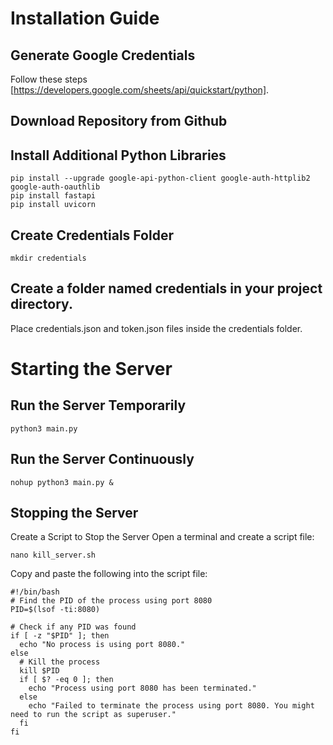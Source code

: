 # Installation Guide

## Generate Google Credentials

Follow these steps [https://developers.google.com/sheets/api/quickstart/python].

## Download Repository from Github

## Install Additional Python Libraries

```
pip install --upgrade google-api-python-client google-auth-httplib2 google-auth-oauthlib
pip install fastapi
pip install uvicorn
```

## Create Credentials Folder
```mkdir credentials```
## Create a folder named credentials in your project directory.
Place credentials.json and token.json files inside the credentials folder.


# Starting the Server
## Run the Server Temporarily
```python3 main.py```
## Run the Server Continuously
```nohup python3 main.py &```
## Stopping the Server
Create a Script to Stop the Server
Open a terminal and create a script file:

```nano kill_server.sh```

Copy and paste the following into the script file:
```
#!/bin/bash
# Find the PID of the process using port 8080
PID=$(lsof -ti:8080)

# Check if any PID was found
if [ -z "$PID" ]; then
  echo "No process is using port 8080."
else
  # Kill the process
  kill $PID
  if [ $? -eq 0 ]; then
    echo "Process using port 8080 has been terminated."
  else
    echo "Failed to terminate the process using port 8080. You might need to run the script as superuser."
  fi
fi
```
